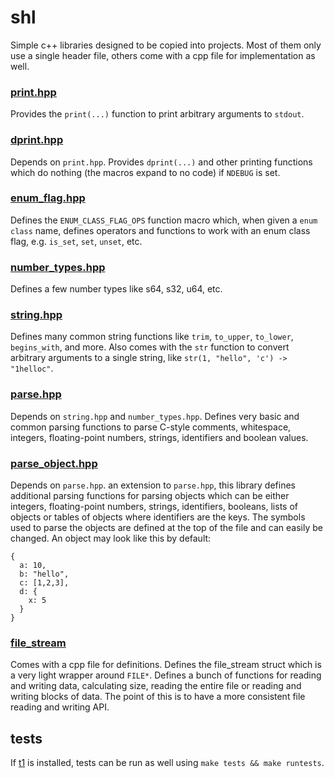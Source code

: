 # shl
Simple c++ libraries designed to be copied into projects. Most of them only use a single header file, others come with a cpp file for implementation as well.

### [print.hpp](https://github.com/DaemonTsun/shl/blob/master/src/print.hpp)
Provides the `print(...)` function to print arbitrary arguments to `stdout`.

### [dprint.hpp](https://github.com/DaemonTsun/shl/blob/master/src/dprint.hpp)
Depends on `print.hpp`. Provides `dprint(...)` and other printing functions which do nothing (the macros expand to no code) if `NDEBUG` is set.

### [enum_flag.hpp](https://github.com/DaemonTsun/shl/blob/master/src/enum_flag.hpp)
Defines the `ENUM_CLASS_FLAG_OPS` function macro which, when given a `enum class` name, defines operators and functions to work with an enum class flag, e.g. `is_set`, `set`, `unset`, etc.

### [number_types.hpp](https://github.com/DaemonTsun/shl/blob/master/src/number_types.hpp)
Defines a few number types like s64, s32, u64, etc.

### [string.hpp](https://github.com/DaemonTsun/shl/blob/master/src/string.hpp)
Defines many common string functions like `trim`, `to_upper`, `to_lower`, `begins_with`, and more.
Also comes with the `str` function to convert arbitrary arguments to a single string, like `str(1, "hello", 'c') -> "1helloc"`.

### [parse.hpp](https://github.com/DaemonTsun/shl/blob/master/src/parse.hpp)
Depends on `string.hpp` and `number_types.hpp`. Defines very basic and common parsing functions to parse C-style comments, whitespace, integers, floating-point numbers, strings, identifiers and boolean values.

### [parse_object.hpp](https://github.com/DaemonTsun/shl/blob/master/src/parse_object.hpp)
Depends on `parse.hpp`. an extension to `parse.hpp`, this library defines additional parsing functions for parsing objects which can be either integers, floating-point numbers, strings, identifiers, booleans, lists of objects or tables of objects where identifiers are the keys.
The symbols used to parse the objects are defined at the top of the file and can easily be changed.
An object may look like this by default:

```
{
  a: 10,
  b: "hello",
  c: [1,2,3],
  d: {
    x: 5
  }
}
```

### [file_stream](https://github.com/DaemonTsun/shl/blob/master/src/file_stream)
Comes with a cpp file for definitions. Defines the file_stream struct which is a very light wrapper around `FILE*`. Defines a bunch of functions for reading and writing data, calculating size, reading the entire file or reading and writing blocks of data.
The point of this is to have a more consistent file reading and writing API.

## tests
If [t1](https://github.com/DaemonTsun/t1) is installed, tests can be run as well using `make tests && make runtests`.
